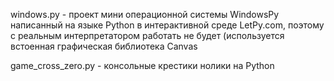 windows.py - проект мини операционной системы WindowsPy написанный на языке Python в интерактивной среде LetPy.com, 
поэтому с реальным интерпретатором работать не будет (используется встоенная графическая библиотека Canvas

game_cross_zero.py - консольные крестики нолики на Python
